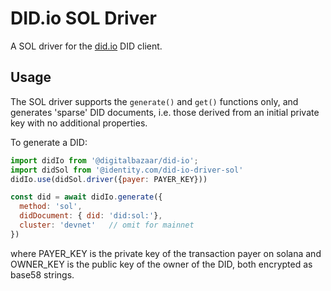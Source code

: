 # DID.io SOL Driver

A SOL driver for the [did.io](https://github.com/digitalbazaar/did-io) DID client.

## Usage

The SOL driver supports the `generate()` and `get()` functions only, and generates
'sparse' DID documents, i.e. those derived from an initial private key with no additional
properties.

To generate a DID:

```js
import didIo from '@digitalbazaar/did-io';
import didSol from '@identity.com/did-io-driver-sol'
didIo.use(didSol.driver({payer: PAYER_KEY}))

const did = await didIo.generate({
  method: 'sol',
  didDocument: { did: 'did:sol:'},
  cluster: 'devnet'   // omit for mainnet
})
```

where PAYER_KEY is the private key of the transaction payer on solana
and OWNER_KEY is the public key of the owner of the DID,
both encrypted as base58 strings.
